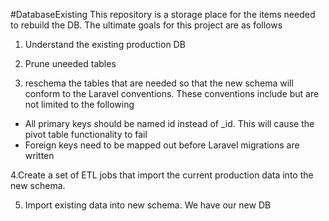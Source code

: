 #DatabaseExisting
This repository is a storage place for the items needed to rebuild the DB.   The ultimate goals for this project are as follows

1. Understand the existing production DB

2. Prune uneeded tables

3. reschema the tables that are needed so that the new schema will conform to the Laravel conventions.  These conventions include but are not limited to the following
  * All primary keys should be named id instead of <tablename>_id.   This will cause the pivot table functionality to fail
  * Foreign keys need to be mapped out before Laravel migrations are written

4.Create a set of ETL jobs that import the current production data into the new schema.

5. Import existing data into new schema.   We have our new DB


